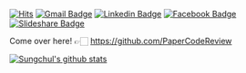[![Hits](https://hits.seeyoufarm.com/api/count/incr/badge.svg?url=https%3A%2F%2Fgithub.com%2Frlatjcj%2Frlatjcj&count_bg=%2379C83D&title_bg=%23555555&icon=&icon_color=%23E7E7E7&title=hits&edge_flat=false)](https://hits.seeyoufarm.com) [![Gmail Badge](https://img.shields.io/badge/Gmail-d14836?style=flat-square&logo=Gmail&logoColor=white&link=mailto:sungchul7039@gmail.com)](mailto:sungchul7039@gmail.com) [![Linkedin Badge](https://img.shields.io/badge/-LinkedIn-blue?style=flat-square&logo=Linkedin&logoColor=white&link=https://www.linkedin.com/in/sungchul-kim-295396176/)](https://www.linkedin.com/in/sungchul-kim-295396176/) [![Facebook Badge](https://img.shields.io/badge/facebook-1877f2?style=flat-square&logo=facebook&logoColor=white&link=https://www.facebook.com/profile.php?id=100002546818600)](https://www.facebook.com/profile.php?id=100002546818600) [![Slideshare Badge](https://img.shields.io/badge/slideshare-008ed2?style=flat-square&logo=slideshare&logoColor=white&link=https://www.slideshare.net/ssuser769a73)](https://www.slideshare.net/ssuser769a73)    

Come over here! 👉🏻 https://github.com/PaperCodeReview

[![Sungchul's github stats](https://github-readme-stats.vercel.app/api?username=rlatjcj&count_private=true&show_icons=true&theme=onedark&hide_border=true)](https://github.com/anuraghazra/github-readme-stats)

<!--
**rlatjcj/rlatjcj** is a ✨ _special_ ✨ repository because its `README.md` (this file) appears on your GitHub profile.

Here are some ideas to get you started:
### Hi there 👋
- 🔭 I’m currently working on ...
- 🌱 I’m currently learning ...
- 👯 I’m looking to collaborate on ...
- 🤔 I’m looking for help with ...
- 💬 Ask me about ...
- 📫 How to reach me: ...
- 😄 Pronouns: ...
- ⚡ Fun fact: ...
-->
